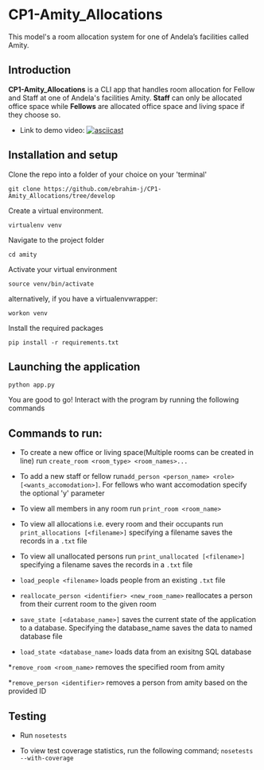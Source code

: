 # CP1-Amity_Allocations
This model's a room allocation system for one of Andela’s facilities called Amity.
## Introduction

**CP1-Amity_Allocations** is a CLI app that handles room allocation for Fellow and Staff at one of Andela's facilities Amity. **Staff** can only be allocated office space while **Fellows** are allocated office space and living space if they choose so.


* Link to demo video: [![asciicast](https://asciinema.org/a/0g7ynj7d55g36z3bm390vn6k0.png)](https://asciinema.org/a/0g7ynj7d55g36z3bm390vn6k0)

## Installation and setup
Clone the repo into a folder of your choice on your 'terminal'
```
git clone https://github.com/ebrahim-j/CP1-Amity_Allocations/tree/develop
```
Create a virtual environment.
```
virtualenv venv
```
Navigate to the project folder
```
cd amity
```
Activate your virtual environment
```
source venv/bin/activate
```
alternatively, if you have a virtualenvwrapper:
```
workon venv
```
Install the required packages
```
pip install -r requirements.txt
```

## Launching the application
```
python app.py
```
You are good to go!
Interact with the program by running the following commands

## Commands to run:

* To create a new office or living space(Multiple rooms can be created in line) run ```create_room <room_type> <room_names>...```

* To add a new staff or fellow run```add_person <person_name> <role> [<wants_accomodation>]```.
 For fellows who want accomodation specify the optional 'y' parameter

* To view all members in any room run ```print_room <room_name>```

* To view all allocations i.e. every room and their occupants run ```print_allocations [<filename>]``` 
 specifying a filename saves the records in a ```.txt``` file

* To view all unallocated persons run ```print_unallocated [<filename>]``` 
 specifying a filename saves the records in a ```.txt``` file

* ```load_people <filename>``` loads people from an existing ```.txt``` file

* ```reallocate_person <identifier> <new_room_name>``` reallocates a person from their current room to the given room

* ```save_state [<database_name>]``` saves the current state of the application to a database. Specifying the database_name saves the data to named database file

* ```load_state <database_name>``` loads data from an exisitng SQL database

*```remove_room <room_name>``` removes the specified room from amity

*```remove_person <identifier>``` removes a person from amity based on the provided ID

## Testing
* Run ```nosetests ```

 *  To view test coverage statistics, run the following command;
 	```nosetests --with-coverage```
